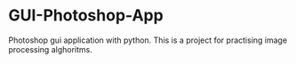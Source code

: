 # GUI-Photoshop-App
Photoshop gui application with python. This is a project for practising image processing alghoritms.
